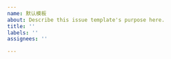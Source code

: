 ```yaml
---
name: 默认模板
about: Describe this issue template's purpose here.
title: ''
labels: ''
assignees: ''

---
```



